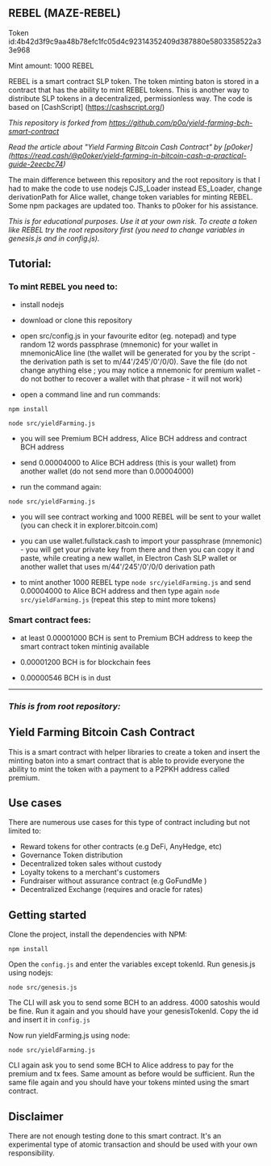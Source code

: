## REBEL (MAZE-REBEL)

Token id:4b42d3f9c9aa48b78efc1fc05d4c92314352409d387880e5803358522a33e968

Mint amount: 1000 REBEL

REBEL is a smart contract SLP token. The token minting baton is stored in a contract that has the ability to mint REBEL tokens. This is another way to distribute SLP tokens in a decentralized, permissionless way. The code is based on [CashScript] (https://cashscript.org/)

_This repository is forked from https://github.com/p0o/yield-farming-bch-smart-contract_

_Read the article about "Yield Farming Bitcoin Cash Contract" by [p0oker] (https://read.cash/@p0oker/yield-farming-in-bitcoin-cash-a-practical-guide-2eecbc74)_

The main difference between this repository and the root repository is that I had to make the code to use nodejs CJS_Loader instead ES_Loader, change derivationPath for Alice wallet, change token variables for minting REBEL. Some npm packages are updated too. Thanks to p0oker for his assistance.

_This is for educational purposes. Use it at your own risk. To create a token like REBEL try the root repository first (you need to change variables in genesis.js and in config.js)._

## Tutorial:

### To mint REBEL you need to:

- install nodejs

- download or clone this repository

- open src/config.js in your favourite editor (eg. notepad) and type random 12 words passphrase (mnemonic) for your wallet in mnemonicAlice line (the wallet will be generated for you by the script - the derivation path is set to m/44'/245'/0'/0/0). Save the file (do not change anything else ; you may notice a mnemonic for premium wallet - do not bother to recover a wallet with that phrase - it will not work)

- open a command line and run commands:

`npm install`

`node src/yieldFarming.js`

- you will see Premium BCH address, Alice BCH address and contract BCH address

- send 0.00004000 to Alice BCH address (this is your wallet) from another wallet (do not send more than 0.00004000)

- run the command again:

`node src/yieldFarming.js`

- you will see contract working and 1000 REBEL will be sent to your wallet (you can check it in explorer.bitcoin.com)

- you can use wallet.fullstack.cash to import your passphrase (mnemonic) - you will get your private key from there and then you can copy it and paste, while creating a new wallet, in Electron Cash SLP wallet or another wallet that uses m/44'/245'/0'/0/0 derivation path

- to mint another 1000 REBEL type `node src/yieldFarming.js` and send 0.00004000 to Alice BCH address and then type again `node src/yieldFarming.js` (repeat this step to mint more tokens)

### Smart contract fees:

- at least 0.00001000 BCH is sent to Premium BCH address to keep the smart contract token mintinig available

- 0.00001200 BCH is for blockchain fees

- 0.00000546 BCH is in dust

-----------------------------------------------------------------------------------------

### _This is from root repository:_

## Yield Farming Bitcoin Cash Contract

This is a smart contract with helper libraries to create a token and insert the minting baton into a smart contract that is able to provide everyone the ability to mint the token with a payment to a P2PKH address called premium.

## Use cases

There are numerous use cases for this type of contract including but not limited to:

- Reward tokens for other contracts (e.g DeFi, AnyHedge, etc)
- Governance Token distribution
- Decentralized token sales without custody
- Loyalty tokens to a merchant's customers
- Fundraiser without assurance contract (e.g GoFundMe )
- Decentralized Exchange (requires and oracle for rates)

## Getting started

Clone the project, install the dependencies with NPM:

```
npm install
```

Open the `config.js` and enter the variables except tokenId. Run genesis.js using nodejs:

```
node src/genesis.js
```

The CLI will ask you to send some BCH to an address. 4000 satoshis would be fine. Run it again and you should have your genesisTokenId. Copy the id and insert it in `config.js`

Now run yieldFarming.js using node:

```
node src/yieldFarming.js
```

CLI again ask you to send some BCH to Alice address to pay for the premium and tx fees. Same amount as before would be sufficient. Run the same file again and you should have your tokens minted using the smart contract.

## Disclaimer

There are not enough testing done to this smart contract. It's an experimental type of atomic transaction and should be used with your own responsibility.
